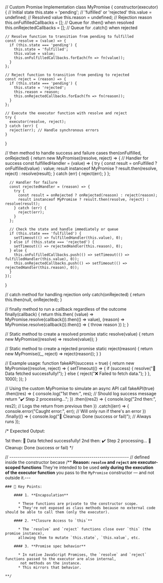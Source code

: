 // Custom Promise Implementation
class MyPromise {
  constructor(executor) {
    // Initial state
    this.state = 'pending'; // 'fulfilled' or 'rejected'
    this.value = undefined; // Resolved value
    this.reason = undefined; // Rejection reason
    this.onFulfilledCallbacks = []; // Queue for .then() when resolved
    this.onRejectedCallbacks = [];  // Queue for .catch() when rejected

    // Resolve function to transition from pending to fulfilled
    const resolve = (value) => {
      if (this.state === 'pending') {
        this.state = 'fulfilled';
        this.value = value;
        this.onFulfilledCallbacks.forEach(fn => fn(value));
      }
    };

    // Reject function to transition from pending to rejected
    const reject = (reason) => {
      if (this.state === 'pending') {
        this.state = 'rejected';
        this.reason = reason;
        this.onRejectedCallbacks.forEach(fn => fn(reason));
      }
    };

    // Execute the executor function with resolve and reject
    try {
      executor(resolve, reject);
    } catch (err) {
      reject(err); // Handle synchronous errors
    }
  }

  // then method to handle success and failure cases
  then(onFulfilled, onRejected) {
    return new MyPromise((resolve, reject) => {
      // Handler for success
      const fulfilledHandler = (value) => {
        try {
          const result = onFulfilled ? onFulfilled(value) : value;
          result instanceof MyPromise ? result.then(resolve, reject) : resolve(result);
        } catch (err) {
          reject(err);
        }
      };

      // Handler for failure
      const rejectedHandler = (reason) => {
        try {
          const result = onRejected ? onRejected(reason) : reject(reason);
          result instanceof MyPromise ? result.then(resolve, reject) : resolve(result);
        } catch (err) {
          reject(err);
        }
      };

      // Check the state and handle immediately or queue
      if (this.state === 'fulfilled') {
        setTimeout(() => fulfilledHandler(this.value), 0);
      } else if (this.state === 'rejected') {
        setTimeout(() => rejectedHandler(this.reason), 0);
      } else {
        this.onFulfilledCallbacks.push(() => setTimeout(() => fulfilledHandler(this.value), 0));
        this.onRejectedCallbacks.push(() => setTimeout(() => rejectedHandler(this.reason), 0));
      }
    });
  }

  // catch method for handling rejection only
  catch(onRejected) {
    return this.then(null, onRejected);
  }

  // finally method to run a callback regardless of the outcome
  finally(callback) {
    return this.then(
      (value) => MyPromise.resolve(callback()).then(() => value),
      (reason) => MyPromise.resolve(callback()).then(() => { throw reason })
    );
  }

  // Static method to create a resolved promise
  static resolve(value) {
    return new MyPromise((resolve) => resolve(value));
  }

  // Static method to create a rejected promise
  static reject(reason) {
    return new MyPromise((_, reject) => reject(reason));
  }
}

// Example usage:
function fakeAPI(success = true) {
  return new MyPromise((resolve, reject) => {
    setTimeout(() => {
      if (success) {
        resolve("🎉 Data fetched successfully!");
      } else {
        reject("❌ Failed to fetch data.");
      }
    }, 1000);
  });
}

// Using the custom MyPromise to simulate an async API call
fakeAPI(true)
  .then((res) => {
    console.log("1st then:", res); // Should log success message
    return "✔️ Step 2 processing...";
  })
  .then((res2) => {
    console.log("2nd then:", res2); // Logs the return from previous then
  })
  .catch((err) => {
    console.error("Caught error:", err); // Will only run if there's an error
  })
  .finally(() => {
    console.log("🧹 Cleanup: Done (success or fail)"); // Always runs
  });

/*
Expected Output:

1st then: 🎉 Data fetched successfully!
2nd then: ✔️ Step 2 processing...
🧹 Cleanup: Done (success or fail)
*/

// -------------------------------------------------------------
  // defined inside the constructor becase
    /**
     **Reason: `resolve` and `reject` are executor-scoped functions**
    They're intended to be used **only during the execution of the executor function** you pass to the `MyPromise` constructor — and not outside it.---

    ### 🚩 Key Points:

        #### 1. **Encapsulation**
        
          * These functions are private to the constructor scope.
          * They're not exposed as class methods because no external code should be able to call them (only the executor).
        
        #### 2. **Closure Access to `this`**
        
          * The `resolve` and `reject` functions close over `this` (the promise instance), 
          allowing them to mutate `this.state`, `this.value`, etc.
        
        #### 3. **Promise spec behavior**
        
          * In native JavaScript Promises, the `resolve` and `reject` functions passed to the executor are also internal, 
           not methods on the instance.
          * This mirrors that behavior.

    **/
